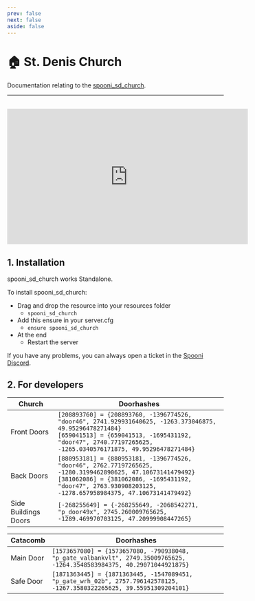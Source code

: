 ```yaml
---
prev: false
next: false
aside: false
---
```


# 🏠 St. Denis Church
Documentation relating to the [spooni_sd_church](https://spooni-mapping.tebex.io/package/6217600).

___
<br>
<iframe width="560" height="315" src="https://www.youtube.com/embed/" frameborder="0" allow="accelerometer; autoplay; clipboard-write; encrypted-media; gyroscope; picture-in-picture; web-share" allowfullscreen></iframe>

## 1. Installation
spooni_sd_church works Standalone.  

To install spooni_sd_church:
- Drag and drop the resource into your resources folder
  - `spooni_sd_church`
- Add this ensure in your server.cfg
  - `ensure spooni_sd_church`
- At the end
  - Restart the server

If you have any problems, you can always open a ticket in the [Spooni Discord](https://discord.gg/spooni).

## 2. For developers

| Church                    | Doorhashes
|---------------------------|----------------------------------------------------------------------------------|
| Front Doors               | `[208893760] = {208893760, -1396774526, "door46", 2741.929931640625, -1263.373046875, 49.95296478271484}` <br> `[659041513] = {659041513, -1695431192, "door47", 2740.77197265625, -1265.0340576171875, 49.95296478271484}`
| Back Doors                | `[880953181] = {880953181, -1396774526, "door46", 2762.77197265625, -1280.3199462890625, 47.10673141479492}` <br> `[381062086] = {381062086, -1695431192, "door47", 2763.930908203125, -1278.657958984375, 47.10673141479492}`
| Side Buildings Doors      | `[-268255649] = {-268255649, -2068542271, "p_door49x", 2745.260009765625, -1289.469970703125, 47.20999908447265}`

| Catacomb                  | Doorhashes
|---------------------------|----------------------------------------------------------------------------------|
| Main Door                 | `[1573657080] = {1573657080, -790938048, "p_gate_valbankvlt", 2749.35009765625, -1264.3548583984375, 40.29071044921875}`
| Safe Door                 | `[1871363445] = {1871363445, -1547089451, "p_gate_wrh_02b", 2757.796142578125, -1267.3580322265625, 39.55951309204101}`